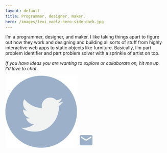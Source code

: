```yaml
---
layout: default
title: Programmer, designer, maker.
hero: /images/levi_voelz-hero-side-dark.jpg
---
```

I’m a programmer, designer, and maker. I like taking things apart to figure out how they work and designing and building all sorts of stuff from highly interactive web apps to static objects like furniture. Basically, I’m part problem identifier and part problem solver with a sprinkle of artist on top.

_If you have ideas you are wanting to explore or collaborate on, hit me up. I'd love to chat._

<div id='contact'>
  <a href='https://twitter.com/levivoelz' target='_blank'><img src='/images/twitter-icon.svg' /></a>
  <a href='mailto:levivoelz+info@gmail.com'><img src='/images/email-icon.svg' /></a>
</div>
